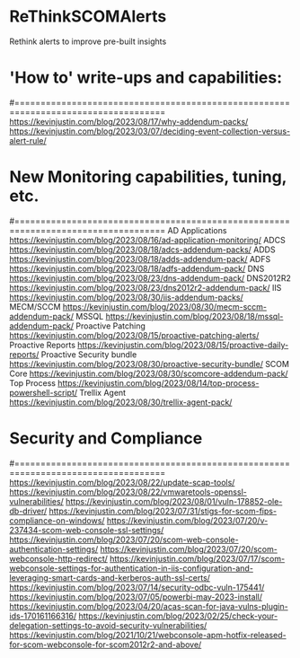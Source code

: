 # ReThinkSCOMAlerts
Rethink alerts to improve pre-built insights


# 'How to' write-ups and capabilities:
#===================================================================================
https://kevinjustin.com/blog/2023/08/17/why-addendum-packs/
https://kevinjustin.com/blog/2023/03/07/deciding-event-collection-versus-alert-rule/


# New Monitoring capabilities, tuning, etc.
#===================================================================================
AD Applications https://kevinjustin.com/blog/2023/08/16/ad-application-monitoring/
ADCS https://kevinjustin.com/blog/2023/08/18/adcs-addendum-packs/
ADDS https://kevinjustin.com/blog/2023/08/18/adds-addendum-pack/
ADFS https://kevinjustin.com/blog/2023/08/18/adfs-addendum-pack/
DNS https://kevinjustin.com/blog/2023/08/23/dns-addendum-pack/
DNS2012R2 https://kevinjustin.com/blog/2023/08/23/dns2012r2-addendum-pack/
IIS https://kevinjustin.com/blog/2023/08/30/iis-addendum-packs/
MECM/SCCM https://kevinjustin.com/blog/2023/08/30/mecm-sccm-addendum-pack/
MSSQL https://kevinjustin.com/blog/2023/08/18/mssql-addendum-pack/
Proactive Patching https://kevinjustin.com/blog/2023/08/15/proactive-patching-alerts/
Proactive Reports https://kevinjustin.com/blog/2023/08/15/proactive-daily-reports/
Proactive Security bundle https://kevinjustin.com/blog/2023/08/30/proactive-security-bundle/
SCOM Core https://kevinjustin.com/blog/2023/08/30/scomcore-addendum-pack/
Top Process https://kevinjustin.com/blog/2023/08/14/top-process-powershell-script/
Trellix Agent https://kevinjustin.com/blog/2023/08/30/trellix-agent-pack/


# Security and Compliance
#===================================================================================
https://kevinjustin.com/blog/2023/08/22/update-scap-tools/
https://kevinjustin.com/blog/2023/08/22/vmwaretools-openssl-vulnerabilities/
https://kevinjustin.com/blog/2023/08/01/vuln-178852-ole-db-driver/
https://kevinjustin.com/blog/2023/07/31/stigs-for-scom-fips-compliance-on-windows/
https://kevinjustin.com/blog/2023/07/20/v-237434-scom-web-console-ssl-settings/
https://kevinjustin.com/blog/2023/07/20/scom-web-console-authentication-settings/
https://kevinjustin.com/blog/2023/07/20/scom-webconsole-http-redirect/
https://kevinjustin.com/blog/2023/07/17/scom-webconsole-settings-for-authentication-in-iis-configuration-and-leveraging-smart-cards-and-kerberos-auth-ssl-certs/
https://kevinjustin.com/blog/2023/07/14/security-odbc-vuln-175441/
https://kevinjustin.com/blog/2023/07/05/powerbi-may-2023-install/
https://kevinjustin.com/blog/2023/04/20/acas-scan-for-java-vulns-plugin-ids-170161166316/
https://kevinjustin.com/blog/2023/02/25/check-your-delegation-settings-to-avoid-security-vulnerabilities/
https://kevinjustin.com/blog/2021/10/21/webconsole-apm-hotfix-released-for-scom-webconsole-for-scom2012r2-and-above/
